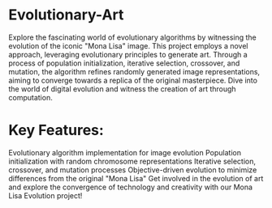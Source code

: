 # Evolutionary-Art

Explore the fascinating world of evolutionary algorithms by witnessing the evolution of the iconic "Mona Lisa" image. This project employs a novel approach, leveraging evolutionary principles to generate art. Through a process of population initialization, iterative selection, crossover, and mutation, the algorithm refines randomly generated image representations, aiming to converge towards a replica of the original masterpiece. Dive into the world of digital evolution and witness the creation of art through computation.

# Key Features:

Evolutionary algorithm implementation for image evolution
Population initialization with random chromosome representations
Iterative selection, crossover, and mutation processes
Objective-driven evolution to minimize differences from the original "Mona Lisa"
Get involved in the evolution of art and explore the convergence of technology and creativity with our Mona Lisa Evolution project!
